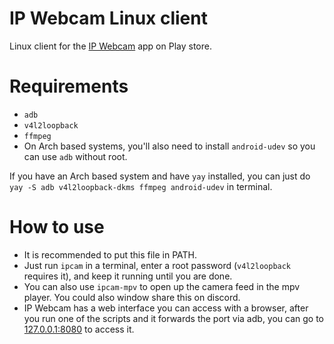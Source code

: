 # IP Webcam Linux client
Linux client for the [IP Webcam](https://play.google.com/store/apps/details?id=com.pas.webcam) app on Play store.

# Requirements
+ `adb`
+ `v4l2loopback`
+ `ffmpeg`
+ On Arch based systems, you'll also need to install `android-udev` so you can use `adb` without root.

If you have an Arch based system and have `yay` installed, you can just do `yay -S adb v4l2loopback-dkms ffmpeg android-udev` in terminal.

# How to use
+ It is recommended to put this file in PATH.
+ Just run `ipcam` in a terminal, enter a root password (`v4l2loopback` requires it), and keep it running until you are done.
+ You can also use `ipcam-mpv` to open up the camera feed in the mpv player. You could also window share this on discord.
+ IP Webcam has a web interface you can access with a browser, after you run one of the scripts and it forwards the port via adb, you can go to [127.0.0.1:8080](https://127.0.0.1:8080) to access it.
